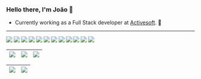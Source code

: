 ### Hello there, I'm João 👋
- Currently working as a Full Stack developer at [Activesoft](https://activesoft.com.br/). 🦾
---
<p float="left">
 <img src="https://img.shields.io/badge/Angular-DD0031?style=for-the-badge&logo=angular&logoColor=white">
 <img src="https://img.shields.io/badge/Django-44B78B?style=for-the-badge&logo=django&logoColor=white">
 <img src="https://img.shields.io/badge/Docker-2CA5E0?style=for-the-badge&logo=docker&logoColor=white">
 <img src="https://img.shields.io/badge/React-087ea9?style=for-the-badge&logo=react&logoColor=white">
 <img src="https://img.shields.io/badge/Flask-004b6b.svg?&style=for-the-badge&logo=flask&logoColor=white">
 <img src="https://img.shields.io/badge/MySQL-e97b00?style=for-the-badge&logo=mysql&logoColor=black">
 <img src="https://img.shields.io/badge/Nodejs-026e00?style=for-the-badge&logo=node.js&logoColor=white">
 <img src="https://img.shields.io/badge/Tailwind-0EA5E9?style=for-the-badge&logo=tailwind&logoColor=white">
 <img src="https://img.shields.io/badge/jira-0052CC?style=for-the-badge&logo=jira&logoColor=white">
 <img src="https://img.shields.io/badge/git-f14e32?style=for-the-badge&logo=git&logoColor=white">
 <img src="https://img.shields.io/badge/linux-000000?style=for-the-badge&logo=linux&logoColor=white">
 <img src="https://img.shields.io/badge/portainer-0BA5EC?style=for-the-badge&logo=portainer&logoColor=white">
</p>

| ![](http://github-profile-summary-cards.vercel.app/api/cards/stats?username=joapedu&theme=nord_dark) | ![](http://github-profile-summary-cards.vercel.app/api/cards/repos-per-language?username=joapedu&hide=Html&theme=nord_dark) | ![](http://github-profile-summary-cards.vercel.app/api/cards/most-commit-language?username=joapedu&theme=nord_dark) |
| :-: | :-: | :-: |

| ![](http://github-profile-summary-cards.vercel.app/api/cards/profile-details?username=joapedu&theme=nord_dark) | ![](https://github-readme-streak-stats.herokuapp.com/?user=joapedu&hide_border=true&date_format=M%20j%5B%2C%20Y%5D&background=2D3742&stroke=2D3742&ring=6bbbca&fire=6bbbca&currStreakNum=fff&sideNums=6bbbca&currStreakLabel=6bbbca&sideLabels=fff&dates=fff) |
| :-: | :-: |